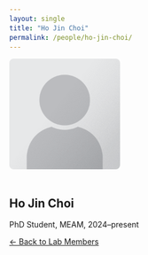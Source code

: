 ```yaml
---
layout: single
title: "Ho Jin Choi"
permalink: /people/ho-jin-choi/
---
```


<img src="/assets/images/people/generic-avatar.png" alt="Ho Jin Choi" style="max-width:200px; border-radius:8px; margin-bottom:1rem;">

## Ho Jin Choi

PhD Student, MEAM, 2024–present

[← Back to Lab Members](/people/)
